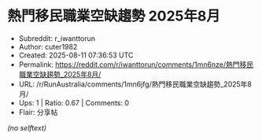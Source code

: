 # 熱門移民職業空缺趨勢 2025年8月

- Subreddit: r_iwanttorun
- Author: cuter1982
- Created: 2025-08-11 07:36:53 UTC
- Permalink: https://reddit.com/r/iwanttorun/comments/1mn6nze/熱門移民職業空缺趨勢_2025年8月/
- URL: /r/RunAustralia/comments/1mn6jfg/熱門移民職業空缺趨勢_2025年8月/
- Ups: 1 | Ratio: 0.67 | Comments: 0
- Flair: 分享帖

_(no selftext)_
